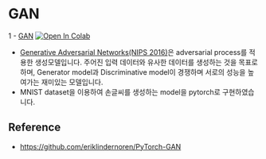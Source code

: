# GAN


1 - [GAN](https://github.com/happy-jihye/GAN/blob/main/1_GAN.ipynb)  [![Open In Colab](https://colab.research.google.com/assets/colab-badge.svg)](https://colab.research.google.com/github/happy-jihye/GAN/blob/main/1_GAN.ipynb)

- [Generative Adversarial Networks(NIPS 2016)](https://arxiv.org/abs/1406.2661)은 adversarial process를 적용한 생성모델입니다. 주어진 입력 데이터와 유사한 데이터를 생성하는 것을 목표로 하며, Generator model과 Discriminative model이 경쟁하며 서로의 성능을 높여가는 재미있는 모델입니다.
- MNIST dataset을 이용하여 손글씨를 생성하는 model을 pytorch로 구현하였습니다.


## Reference 
- https://github.com/eriklindernoren/PyTorch-GAN
